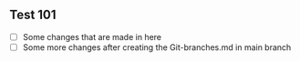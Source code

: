 ## Test 101

- [ ] Some changes that are made in here 
- [ ] Some more changes after creating the Git-branches.md in main branch
